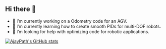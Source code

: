 ## Hi there 👋

- 🔭 I’m currently working on a Odometry code for an AGV.
- 🌱 I’m currently learning how to create smooth PIDs for multi-DOF robots.
- 🤔 I’m looking for help with optimizing code for robotic applications.

[![AjayPath's GitHub stats](https://github-readme-stats.vercel.app/api?username=AjayPath&show_icons=true&theme=radical)](https://github.com/anuraghazra/github-readme-stats)

<!--
**AjayPath/AjayPath** is a ✨ _special_ ✨ repository because its `README.md` (this file) appears on your GitHub profile.

Here are some ideas to get you started:

- 🔭 I’m currently working on ...
- 🌱 I’m currently learning ...
- 👯 I’m looking to collaborate on ...
- 🤔 I’m looking for help with ...
- 💬 Ask me about ...
- 📫 How to reach me: ...
- 😄 Pronouns: ...
- ⚡ Fun fact: ...
-->
